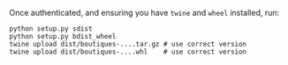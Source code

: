 Once authenticated, and ensuring you have `twine` and `wheel` installed, run:

```
python setup.py sdist
python setup.py bdist_wheel
twine upload dist/boutiques-....tar.gz # use correct version
twine upload dist/boutiques-....whl    # use correct version
```
